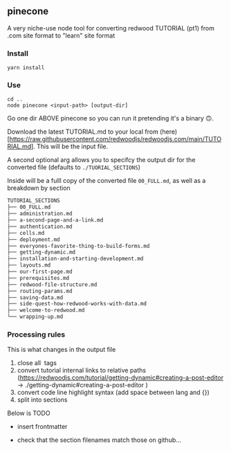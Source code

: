 ## pinecone

A very niche-use node tool for converting redwood TUTORIAL (pt1) from .com site format to "learn" site format

### Install

```
yarn install
```

### Use

```
cd ..
node pinecone <input-path> [output-dir]
```

Go one dir ABOVE pinecone so you can run it pretending it's a binary 🙃.

Download the latest TUTORIAL.md to your local from (here)[https://raw.githubusercontent.com/redwoodjs/redwoodjs.com/main/TUTORIAL.md]. This will be the input file.

A second optional arg allows you to specifcy the output dir for the converted file (defaults to `./TUORIAL_SECTIONS`)

Inside will be a fulll copy of the converted file `00_FULL.md`, as well as a breakdown by section

```sh
TUTORIAL_SECTIONS
├── 00_FULL.md
├── administration.md
├── a-second-page-and-a-link.md
├── authentication.md
├── cells.md
├── deployment.md
├── everyones-favorite-thing-to-build-forms.md
├── getting-dynamic.md
├── installation-and-starting-development.md
├── layouts.md
├── our-first-page.md
├── prerequisites.md
├── redwood-file-structure.md
├── routing-params.md
├── saving-data.md
├── side-quest-how-redwood-works-with-data.md
├── welcome-to-redwood.md
└── wrapping-up.md

```

### Processing rules

This is what changes in the output file

1. close all <img> tags
2. convert tutorial internal links to relative paths (https://redwoodjs.com/tutorial/getting-dynamic#creating-a-post-editor -> ./getting-dynamic#creating-a-post-editor )
3. convert code line highlight syntax (add space between lang and {})
4. split into sections

Below is TODO

- insert frontmatter

- check that the section filenames match those on github...
